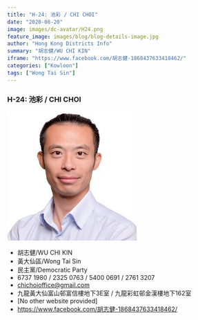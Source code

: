 ```yaml
---
title: "H-24: 池彩 / CHI CHOI"
date: "2020-08-20"
image: images/dc-avatar/H24.png
feature_image: images/blog/blog-details-image.jpg
author: "Hong Kong Districts Info"
summary: "胡志健/WU CHI KIN"
iframe: "https://www.facebook.com/胡志健-1868437633418462/"
categories: ["Kowloon"]
tags: ["Wong Tai Sin"]
---
```


### H-24: 池彩 / CHI CHOI  
![](/images/dc-avatar/H24.png)  

 - 胡志健/WU CHI KIN  
 - 黃大仙區/Wong Tai Sin  
 - 民主黨/Democratic Party  
 - 6737 1980 / 2325 0763 / 5400 0691 / 2761 3207  
 - chichoioffice@gmail.com  
 - 九龍黃大仙富山邨富信樓地下3E室 / 九龍彩虹邨金漢樓地下162室  
 - [No other website provided]  
 - https://www.facebook.com/胡志健-1868437633418462/
